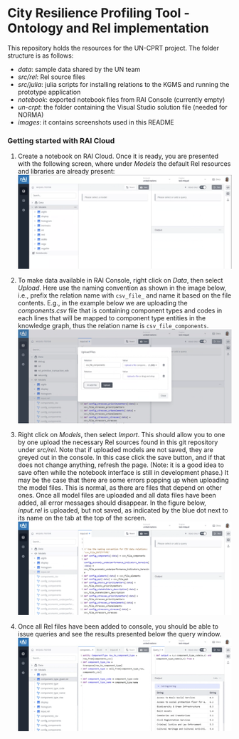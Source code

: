 # City Resilience Profiling Tool - Ontology and Rel implementation

This repository holds the resources for the UN-CPRT project. The folder structure is as follows:

 * _data_: sample data shared by the UN team
 * _src/rel_: Rel source files
 * _src/julia_: julia scripts for installing relations to the KGMS and running the prototype application 
 * _notebook_: exported notebook files from RAI Console (currently empty)
 * _un-crpt_: the folder containing the Visual Studio solution file (needed for NORMA)
 * _images_: it contains screenshots used in this README

### Getting started with RAI Cloud

1. Create a notebook on RAI Cloud. Once it is ready, you are presented with the following screen, where under _Models_ the default Rel resources and libraries are already present:
![](images/new-notebook.png)

2. To make data available in RAI Console, right click on _Data_, then select _Upload_. Here use the naming convention as shown in the image below, i.e., prefix the relation name with `csv_file_` and name it based on the file contents. E.g., in the example below we are uploading the _components.csv_ file that is containing component types and codes in each lines that will be mapped to component type entities in the knowledge graph, thus the relation name is `csv_file_components`. 
![](images/add-data.png)

3. Right click on _Models_, then select _Import_. This should allow you to one by one upload the necessary Rel sources found in this git repository under _src/rel_. Note that if uploaded models are not saved, they are greyed out in the console. In this case click the save button, and if that does not change anything, refresh the page. (Note: it is a good idea to save often while the notebook interface is still in development phase.) It may be the case that there are some errors popping up when uploading the model files. This is normal, as there are files that depend on other ones. Once all model files are uploaded and all data files have been added, all error messages should disappear.
In the figure below, _input.rel_ is uploaded, but not saved, as indicated by the blue dot next to its name on the tab at the top of the screen.
![](images/input.png)

4. Once all Rel files have been added to console, you should be able to issue queries and see the results presented below the query window.
![](images/query.png)
